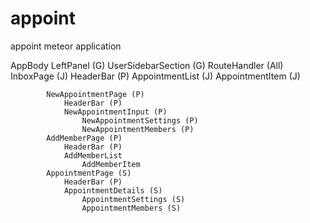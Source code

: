 # appoint
appoint meteor application

AppBody
    LeftPanel (G)
        UserSidebarSection (G)
    RouteHandler (All)
            InboxPage (J)
                HeaderBar (P)
                AppointmentList (J)
                    AppointmentItem (J)

            NewAppointmentPage (P)
                HeaderBar (P)
                NewAppointmentInput (P)
                    NewAppointmentSettings (P)
                    NewAppointmentMembers (P)
            AddMemberPage (P)
                HeaderBar (P)
                AddMemberList
                    AddMemberItem
            AppointmentPage (S)
                HeaderBar (P)
                AppointmentDetails (S)
                    AppointmentSettings (S)
                    AppointmentMembers (S)
